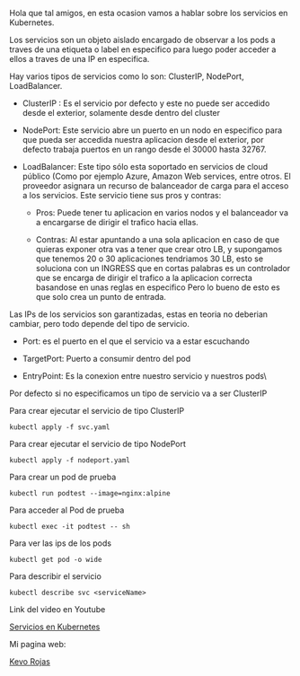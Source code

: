 Hola que tal amigos, en esta ocasion vamos a hablar sobre los servicios en Kubernetes.

Los servicios son un objeto aislado encargado de observar a los pods a traves de una etiqueta o label en especifico para luego poder acceder a ellos a traves de una IP en especifica.

Hay varios tipos de servicios como lo son: ClusterIP, NodePort, LoadBalancer.

- ClusterIP : Es el servicio por defecto y este no puede ser accedido desde el exterior, solamente desde dentro del cluster

- NodePort: Este servicio abre un puerto en un nodo en especifico para que pueda ser accedida nuestra aplicacion desde el exterior, por defecto trabaja puertos en un rango desde el 30000 hasta 32767.

- LoadBalancer: Este tipo sólo esta soportado en servicios de cloud público (Como por ejemplo Azure, Amazon Web services, entre otros. El proveedor asignara un recurso de balanceador de  carga para el acceso a los servicios. Este servicio tiene sus pros y contras:
  
  - Pros: Puede tener tu aplicacion en varios nodos y el balanceador va a encargarse de dirigir el trafico hacia ellas.
  
  - Contras: Al estar apuntando a una sola aplicacion en caso de que quieras exponer otra vas a tener que crear otro LB, y supongamos que tenemos 20 o 30 aplicaciones tendriamos 30 LB, esto se soluciona con un INGRESS que en cortas palabras es un controlador que se encarga de dirigir el trafico a la aplicacion correcta basandose en unas reglas en especifico Pero lo bueno de esto es que solo crea un punto de entrada.

Las IPs de los servicios son garantizadas, estas en teoria no deberian cambiar, pero todo depende del tipo de servicio.

- Port: es el puerto en el que el servicio va a estar escuchando

- TargetPort: Puerto a consumir dentro del pod

- EntryPoint: Es la conexion entre nuestro servicio y nuestros pods\

Por defecto si no especificamos un tipo de servicio va a ser ClusterIP

Para crear ejecutar el servicio de tipo ClusterIP

```
kubectl apply -f svc.yaml
```

Para crear ejecutar el servicio de tipo NodePort

```
kubectl apply -f nodeport.yaml
```

Para crear un pod de prueba

```
kubectl run podtest --image=nginx:alpine
```

Para acceder al Pod de prueba

```
kubectl exec -it podtest -- sh
```

Para ver las ips de los pods

```
kubectl get pod -o wide
```

Para describir el servicio

```
kubectl describe svc <serviceName>
```

Link del video en Youtube 

[Servicios en Kubernetes](https://youtu.be/poUAt4_u5AE)

Mi pagina web:

[Kevo Rojas](https://kevorojas.com)
